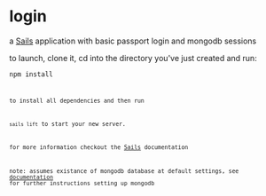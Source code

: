 # login

a [Sails](http://sailsjs.org) application with basic passport login and mongodb sessions

to launch, clone it, cd into the directory you've just created and run:

<code>npm install<code>

to install all dependencies and then run

<code>sails lift</code>
to start your new server.

for more information checkout the [Sails](http://sailsjs.org) documentation

note: assumes existance of mongodb database at default settings, see [documentation](http://docs.mongodb.org/manual/installation/) for further instructions setting up mongodb

